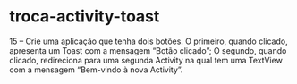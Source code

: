 # troca-activity-toast
15 – Crie uma aplicação que tenha dois botões. O primeiro, quando clicado, apresenta um Toast com a mensagem “Botão clicado”; O segundo, quando clicado, redireciona para uma segunda Activity na qual tem uma TextView com a mensagem “Bem-vindo à nova Activity”.
